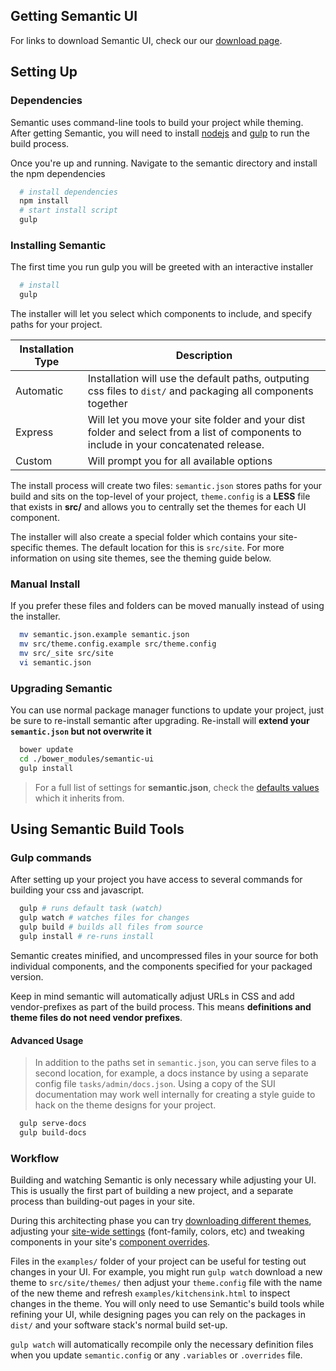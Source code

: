 ## Getting Semantic UI

For links to download Semantic UI, check our our [download page](http://www.learnsemantic.com/guide/download.html).

## Setting Up

### Dependencies
Semantic uses command-line tools to build your project while theming. After getting Semantic, you will need to install [nodejs](http://nodejs.org/download/) and [gulp](https://github.com/gulpjs/gulp/) to run the build process.

Once you're up and running. Navigate to the semantic directory and install the npm dependencies
```bash
  # install dependencies
  npm install
  # start install script
  gulp
```

### Installing Semantic

The first time you run gulp you will be greeted with an interactive installer
```bash
  # install
  gulp
```

The installer will let you select which components to include, and specify paths for your project.

| Installation Type | Description |
| ------------- | ------------- |
| Automatic  | Installation will use the default paths, outputing css files to  `dist/` and packaging all components together  |
| Express  | Will let you move your site folder and your dist folder and select from a list of components to include in your concatenated release.  |
| Custom  | Will prompt you for all available options  |

The install process will create two files:  `semantic.json` stores paths for your build  and sits on the top-level of your project,  `theme.config` is a **LESS** file that exists in **src/** and allows you to centrally set the themes for each UI component.

The installer will also create a special folder which contains your site-specific themes. The default location for this is  `src/site`. For more information on using site themes, see the theming guide below.

### Manual Install
If you prefer these files and folders can be moved manually instead of using the installer.
```bash
  mv semantic.json.example semantic.json
  mv src/theme.config.example src/theme.config
  mv src/_site src/site
  vi semantic.json
```

### Upgrading Semantic

You can use normal package manager functions to update your project, just be sure to re-install semantic after upgrading. Re-install will **extend your  `semantic.json` but not overwrite it**
```bash
  bower update
  cd ./bower_modules/semantic-ui
  gulp install
```

> For a full list of settings for **semantic.json**, check the <a href="https://github.com/Semantic-Org/Semantic-UI/blob/1.0/tasks/defaults.js">defaults values</a> which it inherits from.

## Using Semantic Build Tools

### Gulp commands
After setting up your project you have access to several commands for building your css and javascript.

```bash
  gulp # runs default task (watch)
  gulp watch # watches files for changes
  gulp build # builds all files from source
  gulp install # re-runs install
```


Semantic creates minified, and uncompressed files in your source for both individual components, and the components specified for your packaged version.


Keep in mind semantic will automatically adjust URLs in CSS and add vendor-prefixes as part of the build process. This means **definitions and theme files do not need vendor prefixes**.

#### Advanced Usage

> In addition to the paths set in  `semantic.json`, you can serve files to a second location, for example, a docs instance by using a separate config file  `tasks/admin/docs.json`. Using a copy of the SUI documentation may work well internally for creating a style guide to hack on the theme designs for your project.

```bash
  gulp serve-docs
  gulp build-docs
```

### Workflow

Building and watching Semantic is only necessary while adjusting your UI. This is usually the first part of building a new project, and a separate process than building-out pages in your site.

During this architecting phase you can try <a href="http://www.learnsemantic.com/themes/creating.html">downloading different themes</a>, adjusting your <a href="http://www.learnsemantic.com/developing/customizing.html#setting-global-variables">site-wide settings</a> (font-family, colors, etc) and tweaking components in your site's <a href="http://www.learnsemantic.com/developing/customizing.html#designing-for-the-long-now">component overrides</a>.


Files in the  `examples/` folder of your project can be useful for testing out changes in your UI. For example, you might run  `gulp watch` download a new theme to  `src/site/themes/` then adjust your  `theme.config` file with the name of the new theme and refresh  `examples/kitchensink.html` to inspect changes in the theme.
You will only need to use Semantic's build tools while refining your UI, while designing pages you can rely on the packages in  `dist/` and your software stack's normal build set-up.

 `gulp watch` will automatically recompile only the necessary definition files when you update  `semantic.config` or any  `.variables` or  `.overrides` file.

